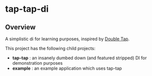 # tap-tap-di

## Overview

A simplistic di for learning purposes, inspired by [Double Tap](https://youtu.be/JApznst0LFg?t=62).

This project has the following child projects:

- **tap-tap** : an insanely dumbed down (and featured stripped) DI for demonstration purposes
- **example** : an example application which uses tap-tap
